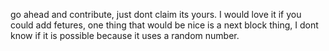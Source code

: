 go ahead and contribute, just dont claim its yours. I would love it if you could add fetures, one thing that would be nice is a next block thing, I dont know if it is possible because it uses a random number. 

